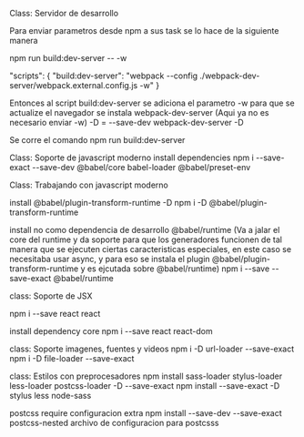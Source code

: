 Class: Servidor de desarrollo

Para enviar parametros desde npm a sus task se lo hace de la siguiente manera

npm run build:dev-server -- -w

 "scripts": {
    "build:dev-server": "webpack --config ./webpack-dev-server/webpack.external.config.js -w"
  }

Entonces al script build:dev-server se adiciona el parametro -w
para que se actualize el navegador se instala webpack-dev-server (Aqui ya no es necesario enviar -w)
-D = --save-dev
webpack-dev-server -D 

Se corre el comando npm run build:dev-server


Class: Soporte de javascript moderno
install dependencies 
npm i --save-exact --save-dev @babel/core babel-loader @babel/preset-env

Class: Trabajando con javascript moderno

install  @babel/plugin-transform-runtime -D 
npm i -D @babel/plugin-transform-runtime

install no como dependencia de desarrollo @babel/runtime  (Va a jalar el core del runtime y da soporte para que los generadores funcionen de tal manera que se ejecuten ciertas caracteristicas especiales, en este caso se necesitaba usar async, y para eso se instala el plugin @babel/plugin-transform-runtime y es ejcutada sobre @babel/runtime)
npm i --save --save-exact @babel/runtime


class: Soporte de JSX

npm i --save react react

install dependency core
npm i --save react react-dom 

class: Soporte imagenes, fuentes y videos
npm i -D url-loader --save-exact
npm i -D file-loader --save-exact

class: Estilos con preprocesadores
npm install sass-loader stylus-loader less-loader postcss-loader -D --save-exact
npm install --save-exact -D stylus less node-sass

postcss require configuracion extra
npm install --save-dev --save-exact postcss-nested
archivo de configuracion para postcsss